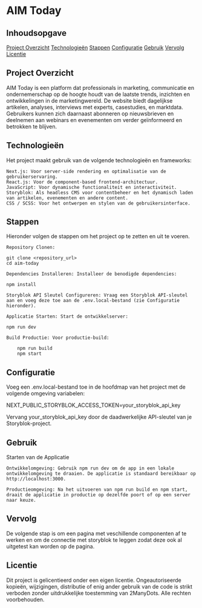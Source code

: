 # AIM Today

## Inhoudsopgave

[Project Overzicht](#project-overzicht)
[Technologieën](#technologieën)
[Stappen](#stappen)
[Configuratie](#configuratie)
[Gebruik](#gebruik)
[Vervolg](#vervolg)
[Licentie](#licentie)

## Project Overzicht

AIM Today is een platform dat professionals in marketing, communicatie en ondernemerschap op de hoogte houdt van de laatste trends, inzichten en ontwikkelingen in de marketingwereld. De website biedt dagelijkse artikelen, analyses, interviews met experts, casestudies, en marktdata. Gebruikers kunnen zich daarnaast abonneren op nieuwsbrieven en deelnemen aan webinars en evenementen om verder geïnformeerd en betrokken te blijven.

## Technologieën

Het project maakt gebruik van de volgende technologieën en frameworks:

    Next.js: Voor server-side rendering en optimalisatie van de gebruikerservaring.
    React.js: Voor de component-based frontend-architectuur.
    JavaScript: Voor dynamische functionaliteit en interactiviteit.
    Storyblok: Als headless CMS voor contentbeheer en het dynamisch laden van artikelen, evenementen en andere content.
    CSS / SCSS: Voor het ontwerpen en stylen van de gebruikersinterface.

## Stappen

Hieronder volgen de stappen om het project op te zetten en uit te voeren.

    Repository Clonen:

    git clone <repository_url>
    cd aim-today

    Dependencies Installeren: Installeer de benodigde dependencies:

    npm install

    Storyblok API Sleutel Configureren: Vraag een Storyblok API-sleutel aan en voeg deze toe aan de .env.local-bestand (zie Configuratie hieronder).

    Applicatie Starten: Start de ontwikkelserver:

    npm run dev

    Build Productie: Voor productie-build:

        npm run build
        npm start

## Configuratie

Voeg een .env.local-bestand toe in de hoofdmap van het project met de volgende omgeving variabelen:

NEXT_PUBLIC_STORYBLOK_ACCESS_TOKEN=your_storyblok_api_key

Vervang your_storyblok_api_key door de daadwerkelijke API-sleutel van je Storyblok-project.

## Gebruik

Starten van de Applicatie

    Ontwikkelomgeving: Gebruik npm run dev om de app in een lokale ontwikkelomgeving te draaien. De applicatie is standaard bereikbaar op http://localhost:3000.

    Productieomgeving: Na het uitvoeren van npm run build en npm start, draait de applicatie in productie op dezelfde poort of op een server naar keuze.

## Vervolg

De volgende stap is om een pagina met veschillende componenten af te werken en om de connectie met storyblok te leggen zodat deze ook al uitgetest kan worden op de pagina.

## Licentie

Dit project is gelicentieerd onder een eigen licentie. Ongeautoriseerde kopieën, wijzigingen, distributie of enig ander gebruik van de code is strikt verboden zonder uitdrukkelijke toestemming van 2ManyDots. Alle rechten voorbehouden.